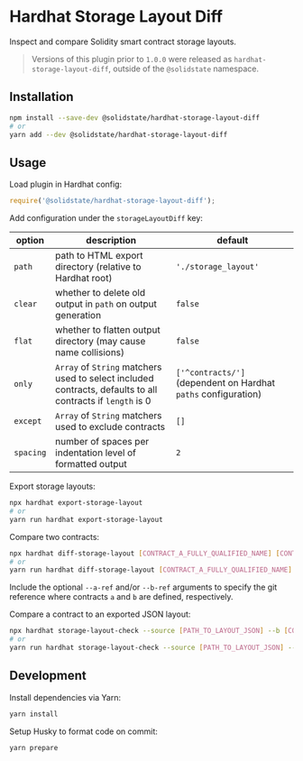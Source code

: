 # Hardhat Storage Layout Diff

Inspect and compare Solidity smart contract storage layouts.

> Versions of this plugin prior to `1.0.0` were released as `hardhat-storage-layout-diff`, outside of the `@solidstate` namespace.

## Installation

```bash
npm install --save-dev @solidstate/hardhat-storage-layout-diff
# or
yarn add --dev @solidstate/hardhat-storage-layout-diff
```

## Usage

Load plugin in Hardhat config:

```javascript
require('@solidstate/hardhat-storage-layout-diff');
```

Add configuration under the `storageLayoutDiff` key:

| option    | description                                                                                                | default                                                        |
| --------- | ---------------------------------------------------------------------------------------------------------- | -------------------------------------------------------------- |
| `path`    | path to HTML export directory (relative to Hardhat root)                                                   | `'./storage_layout'`                                           |
| `clear`   | whether to delete old output in `path` on output generation                                                | `false`                                                        |
| `flat`    | whether to flatten output directory (may cause name collisions)                                            | `false`                                                        |
| `only`    | `Array` of `String` matchers used to select included contracts, defaults to all contracts if `length` is 0 | `['^contracts/']` (dependent on Hardhat `paths` configuration) |
| `except`  | `Array` of `String` matchers used to exclude contracts                                                     | `[]`                                                           |
| `spacing` | number of spaces per indentation level of formatted output                                                 | `2`                                                            |

Export storage layouts:

```bash
npx hardhat export-storage-layout
# or
yarn run hardhat export-storage-layout
```

Compare two contracts:

```bash
npx hardhat diff-storage-layout [CONTRACT_A_FULLY_QUALIFIED_NAME] [CONTRACT_B_FULLY_QUALIFIED_NAME]
# or
yarn run hardhat diff-storage-layout [CONTRACT_A_FULLY_QUALIFIED_NAME] [CONTRACT_B_FULLY_QUALIFIED_NAME]
```

Include the optional `--a-ref` and/or `--b-ref` arguments to specify the git reference where contracts `a` and `b` are defined, respectively.

Compare a contract to an exported JSON layout:

```bash
npx hardhat storage-layout-check --source [PATH_TO_LAYOUT_JSON] --b [CONTRACT_B_FULLY_QUALIFIED_NAME]
# or
yarn run hardhat storage-layout-check --source [PATH_TO_LAYOUT_JSON] --b [CONTRACT_B_FULLY_QUALIFIED_NAME]
```

## Development

Install dependencies via Yarn:

```bash
yarn install
```

Setup Husky to format code on commit:

```bash
yarn prepare
```
